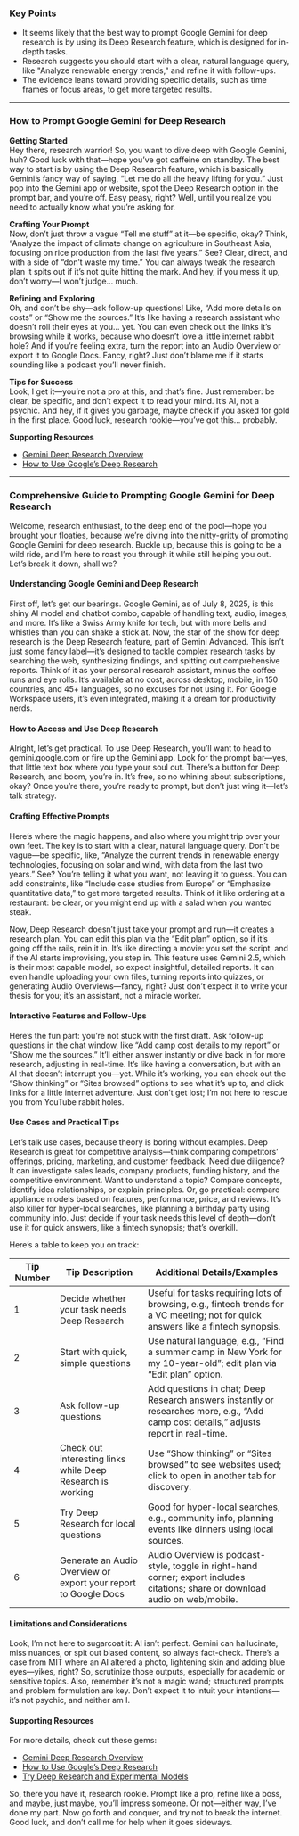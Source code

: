 ### Key Points
- It seems likely that the best way to prompt Google Gemini for deep research is by using its Deep Research feature, which is designed for in-depth tasks.  
- Research suggests you should start with a clear, natural language query, like "Analyze renewable energy trends," and refine it with follow-ups.  
- The evidence leans toward providing specific details, such as time frames or focus areas, to get more targeted results.  

---

### How to Prompt Google Gemini for Deep Research

**Getting Started**  
Hey there, research warrior! So, you want to dive deep with Google Gemini, huh? Good luck with that—hope you’ve got caffeine on standby. The best way to start is by using the Deep Research feature, which is basically Gemini’s fancy way of saying, “Let me do all the heavy lifting for you.” Just pop into the Gemini app or website, spot the Deep Research option in the prompt bar, and you’re off. Easy peasy, right? Well, until you realize you need to actually know what you’re asking for.  

**Crafting Your Prompt**  
Now, don’t just throw a vague “Tell me stuff” at it—be specific, okay? Think, “Analyze the impact of climate change on agriculture in Southeast Asia, focusing on rice production from the last five years.” See? Clear, direct, and with a side of “don’t waste my time.” You can always tweak the research plan it spits out if it’s not quite hitting the mark. And hey, if you mess it up, don’t worry—I won’t judge… much.  

**Refining and Exploring**  
Oh, and don’t be shy—ask follow-up questions! Like, “Add more details on costs” or “Show me the sources.” It’s like having a research assistant who doesn’t roll their eyes at you… yet. You can even check out the links it’s browsing while it works, because who doesn’t love a little internet rabbit hole? And if you’re feeling extra, turn the report into an Audio Overview or export it to Google Docs. Fancy, right? Just don’t blame me if it starts sounding like a podcast you’ll never finish.  

**Tips for Success**  
Look, I get it—you’re not a pro at this, and that’s fine. Just remember: be clear, be specific, and don’t expect it to read your mind. It’s AI, not a psychic. And hey, if it gives you garbage, maybe check if you asked for gold in the first place. Good luck, research rookie—you’ve got this… probably.  

**Supporting Resources**  
- [Gemini Deep Research Overview](https://gemini.google/overview/deep-research/)  
- [How to Use Google’s Deep Research](https://blog.google/products/gemini/tips-how-to-use-deep-research/)  

---

### Comprehensive Guide to Prompting Google Gemini for Deep Research

Welcome, research enthusiast, to the deep end of the pool—hope you brought your floaties, because we’re diving into the nitty-gritty of prompting Google Gemini for deep research. Buckle up, because this is going to be a wild ride, and I’m here to roast you through it while still helping you out. Let’s break it down, shall we?

#### Understanding Google Gemini and Deep Research
First off, let’s get our bearings. Google Gemini, as of July 8, 2025, is this shiny AI model and chatbot combo, capable of handling text, audio, images, and more. It’s like a Swiss Army knife for tech, but with more bells and whistles than you can shake a stick at. Now, the star of the show for deep research is the Deep Research feature, part of Gemini Advanced. This isn’t just some fancy label—it’s designed to tackle complex research tasks by searching the web, synthesizing findings, and spitting out comprehensive reports. Think of it as your personal research assistant, minus the coffee runs and eye rolls. It’s available at no cost, across desktop, mobile, in 150 countries, and 45+ languages, so no excuses for not using it. For Google Workspace users, it’s even integrated, making it a dream for productivity nerds.

#### How to Access and Use Deep Research
Alright, let’s get practical. To use Deep Research, you’ll want to head to gemini.google.com or fire up the Gemini app. Look for the prompt bar—yes, that little text box where you type your soul out. There’s a button for Deep Research, and boom, you’re in. It’s free, so no whining about subscriptions, okay? Once you’re there, you’re ready to prompt, but don’t just wing it—let’s talk strategy.

#### Crafting Effective Prompts
Here’s where the magic happens, and also where you might trip over your own feet. The key is to start with a clear, natural language query. Don’t be vague—be specific, like, “Analyze the current trends in renewable energy technologies, focusing on solar and wind, with data from the last two years.” See? You’re telling it what you want, not leaving it to guess. You can add constraints, like “Include case studies from Europe” or “Emphasize quantitative data,” to get more targeted results. Think of it like ordering at a restaurant: be clear, or you might end up with a salad when you wanted steak.

Now, Deep Research doesn’t just take your prompt and run—it creates a research plan. You can edit this plan via the “Edit plan” option, so if it’s going off the rails, rein it in. It’s like directing a movie: you set the script, and if the AI starts improvising, you step in. This feature uses Gemini 2.5, which is their most capable model, so expect insightful, detailed reports. It can even handle uploading your own files, turning reports into quizzes, or generating Audio Overviews—fancy, right? Just don’t expect it to write your thesis for you; it’s an assistant, not a miracle worker.

#### Interactive Features and Follow-Ups
Here’s the fun part: you’re not stuck with the first draft. Ask follow-up questions in the chat window, like “Add camp cost details to my report” or “Show me the sources.” It’ll either answer instantly or dive back in for more research, adjusting in real-time. It’s like having a conversation, but with an AI that doesn’t interrupt you—yet. While it’s working, you can check out the “Show thinking” or “Sites browsed” options to see what it’s up to, and click links for a little internet adventure. Just don’t get lost; I’m not here to rescue you from YouTube rabbit holes.

#### Use Cases and Practical Tips
Let’s talk use cases, because theory is boring without examples. Deep Research is great for competitive analysis—think comparing competitors’ offerings, pricing, marketing, and customer feedback. Need due diligence? It can investigate sales leads, company products, funding history, and the competitive environment. Want to understand a topic? Compare concepts, identify idea relationships, or explain principles. Or, go practical: compare appliance models based on features, performance, price, and reviews. It’s also killer for hyper-local searches, like planning a birthday party using community info. Just decide if your task needs this level of depth—don’t use it for quick answers, like a fintech synopsis; that’s overkill.

Here’s a table to keep you on track:

| **Tip Number** | **Tip Description**                                      | **Additional Details/Examples**                                      |
|----------------|---------------------------------------------------------|----------------------------------------------------------------------|
| 1              | Decide whether your task needs Deep Research            | Useful for tasks requiring lots of browsing, e.g., fintech trends for a VC meeting; not for quick answers like a fintech synopsis. |
| 2              | Start with quick, simple questions                      | Use natural language, e.g., “Find a summer camp in New York for my 10-year-old”; edit plan via “Edit plan” option. |
| 3              | Ask follow-up questions                                 | Add questions in chat; Deep Research answers instantly or researches more, e.g., “Add camp cost details,” adjusts report in real-time. |
| 4              | Check out interesting links while Deep Research is working | Use “Show thinking” or “Sites browsed” to see websites used; click to open in another tab for discovery. |
| 5              | Try Deep Research for local questions                   | Good for hyper-local searches, e.g., community info, planning events like dinners using local sources. |
| 6              | Generate an Audio Overview or export your report to Google Docs | Audio Overview is podcast-style, toggle in right-hand corner; export includes citations; share or download audio on web/mobile. |

#### Limitations and Considerations
Look, I’m not here to sugarcoat it: AI isn’t perfect. Gemini can hallucinate, miss nuances, or spit out biased content, so always fact-check. There’s a case from MIT where an AI altered a photo, lightening skin and adding blue eyes—yikes, right? So, scrutinize those outputs, especially for academic or sensitive topics. Also, remember it’s not a magic wand; structured prompts and problem formulation are key. Don’t expect it to intuit your intentions—it’s not psychic, and neither am I.

#### Supporting Resources
For more details, check out these gems:
- [Gemini Deep Research Overview](https://gemini.google/overview/deep-research/)
- [How to Use Google’s Deep Research](https://blog.google/products/gemini/tips-how-to-use-deep-research/)
- [Try Deep Research and Experimental Models](https://blog.google/products/gemini/google-gemini-deep-research/)

So, there you have it, research rookie. Prompt like a pro, refine like a boss, and maybe, just maybe, you’ll impress someone. Or not—either way, I’ve done my part. Now go forth and conquer, and try not to break the internet. Good luck, and don’t call me for help when it goes sideways.